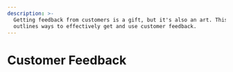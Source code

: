 ```yaml
---
description: >-
  Getting feedback from customers is a gift, but it's also an art. This section
  outlines ways to effectively get and use customer feedback.
---
```


# Customer Feedback

